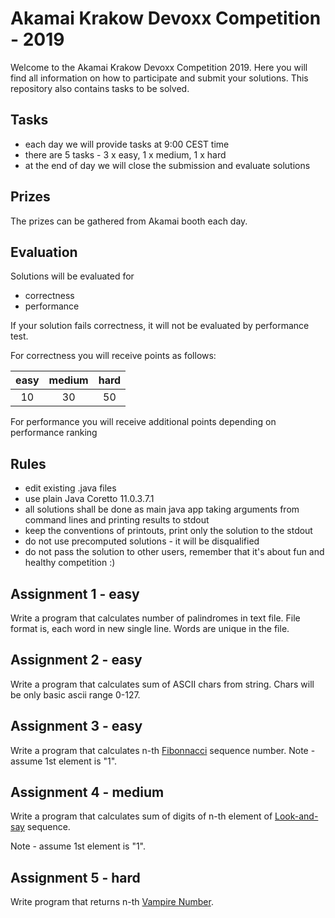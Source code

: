 # Akamai Krakow Devoxx Competition - 2019

Welcome to the Akamai Krakow Devoxx Competition 2019. Here you will find
all information on how to participate and submit your solutions. This
repository also contains tasks to be solved.

## Tasks
* each day we will provide tasks at 9:00 CEST time
* there are 5 tasks - 3 x easy, 1 x medium, 1 x hard
* at the end of day we will close the submission and evaluate solutions

## Prizes
The prizes can be gathered from Akamai booth each day.

## Evaluation
Solutions will be evaluated for
* correctness
* performance

If your solution fails correctness, it will not be evaluated by performance test.

For correctness you will receive points as follows:

|easy |medium |hard|
|:---:|:---:|:---:|
|10 |30 |50 |

For performance you will receive additional points depending on
performance ranking


## Rules
* edit existing .java files
* use plain Java Coretto 11.0.3.7.1
* all solutions shall be done as main java app taking arguments from
  command lines and printing results to stdout
* keep the conventions of printouts, print only the solution to the
  stdout
* do not use precomputed solutions - it will be disqualified
* do not pass the solution to other users, remember that it's about fun
  and healthy competition :)

## Assignment 1 - easy
Write a program that calculates number of palindromes in text file. File format is, each word in new single
line. Words are unique in the file.

## Assignment 2 - easy
Write a program that calculates sum of ASCII chars from string. Chars
will be only basic ascii range 0-127.

## Assignment 3 - easy
Write a program that calculates n-th [Fibonnacci](https://en.wikipedia.org/wiki/Fibonacci_sequence) sequence number.
Note - assume 1st element is "1".

## Assignment 4 - medium
Write a program that calculates sum of digits of n-th element of [Look-and-say](https://en.wikipedia.org/wiki/Look-and-say_sequence) sequence.

Note - assume 1st element is "1".

## Assignment 5 - hard
Write program that returns n-th [Vampire Number](https://en.wikipedia.org/wiki/Vampire_number).

